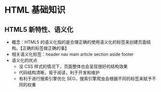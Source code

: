 # HTML 基础知识

## HTML5 新特性、语义化

- 概念：HTML5 的语义化指的是合理正确的使用语义化的标签来创建页面结构。【正确的标签做正确的事】
- 相关语义化标签：header nav main article section aside footer
- 语义化的优点
  - 没 CSS 样式的情况下，页面整体也会呈现很好的结构效果
  - 代码结构清晰，易于阅读，利于开发和维护
  - 有利于进行搜索引擎优化 SEO，搜索引擎爬虫会根据不同的标签来赋予不同的权重
